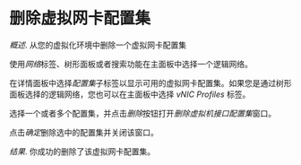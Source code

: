 # 删除虚拟网卡配置集

*概述*.
从您的虚拟化环境中删除一个虚拟网卡配置集

使用*网络*标签、树形面板或者搜索功能在主面板中选择一个逻辑网络。

在详情面板中选择*配置集*子标签以显示可用的虚拟网卡配置集。如果您是通过树形面板选择的逻辑网络，您也可以在主面板中选择
*vNIC Profiles* 标签。

选择一个或者多个配置集，并点击*删除*按钮打开*删除虚拟机接口配置集*窗口。

点击*确定*删除选中的配置集并关闭该窗口。

*结果*.
你成功的删除了该虚拟网卡配置集。
